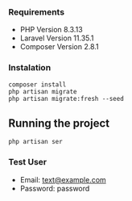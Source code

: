 ### Requirements
- PHP Version 8.3.13
- Laravel Version 11.35.1
- Composer Version 2.8.1

### Instalation
```
composer install
php artisan migrate
php artisan migrate:fresh --seed
```

## Running the project
`
php artisan ser
`

### Test User
- Email: text@example.com
- Password: password
